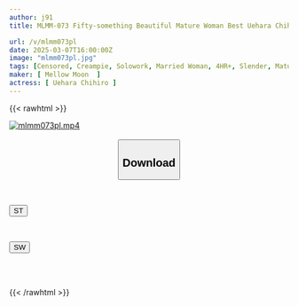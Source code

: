 ```yaml
---
author: j91
title: MLMM-073 Fifty-something Beautiful Mature Woman Best Uehara Chihiro 4 Hours Slender Beautiful Legs Madonna

url: /v/mlmm073pl
date: 2025-03-07T16:00:00Z
image: "mlmm073pl.jpg"
tags: [Censored, Creampie, Solowork, Married Woman, 4HR+, Slender, Mature Woman, Drama	]
maker: [ Mellow Moon  ]
actress: [ Uehara Chihiro ]
---
```



{{< rawhtml >}}

<div class="video" data-videoid="zQbXom9PwesYlx3">
    <a href="javascript:;">
        <img src="/v/mlmm073pl/mlmm073pl.jpg" width="WIDTH" height="HEIGHT" alt="mlmm073pl.mp4" loading="lazy">
    </a>
</div>

<script type="text/javascript" src="https://j91.asia/asset/on-demand-st.js"></script>

<br>
  <link rel="stylesheet" href="https://j91.asia/asset/bs5.css">
  
  <center>
  <button class="btn btn-primary" type="button" data-bs-toggle="collapse" data-bs-target=".multi-collapse" aria-expanded="false" aria-controls="multiCollapseExample1 multiCollapseExample2"><h2>Download</h2></button></center>
</p>
<div class="row">
  <div class="col">
    <div class="collapse multi-collapse" id="multiCollapseExample1">
      <div class="card card-body">
	      	      <br>
<div class="buttons">  
<p><a href="/v/mlmm073pl/st.html" target="_blank"><button class="btn-hover color-3"><i class="fa fa-download"></i> ST</button></a></p></div>
    </div>
  </div>
</div>
  <div class="col">
    <div class="collapse multi-collapse" id="multiCollapseExample2">
      <div class="card card-body">
	      <br>
<div class="buttons">
<p><a href="/v/mlmm073pl/sw.html" target="_blank"><button class="btn-hover color-2"><i class="fa fa-download"></i> SW</button></a></p></div>
<br><br>
      </div>
    </div>
  </div>
</div>

{{< /rawhtml >}}
